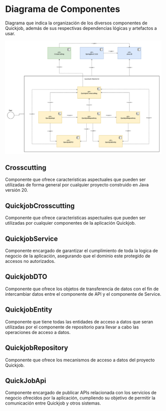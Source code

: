 # Diagrama de Componentes

Diagrama que indica la organización de los diversos componentes de Quickjob, además de sus respectivas dependencias lógicas y artefactos a usar.

![Diagrama de Componentes](https://github.com/F3liP3L/Software2-QuickJob-Documentacion/blob/main/assets/vista-desarrollo/Diagrama-De-Componentes.png)

## Crosscutting

Componente que ofrece caracteristicas aspectuales que pueden ser utilizadas de forma general por cualquier proyecto construido en Java versión 20.

## QuickjobCrosscutting

Componente que ofrece caracteristicas aspectuales que pueden ser utilizadas por cualquier componentes de la aplicación Quickjob.

## QuickjobService

Componente encargado de garantizar el cumplimiento de toda la logica de negocio de la aplicación, asegurando que el dominio este protegido de accesos no autorizados.

## QuickjobDTO

Componente que ofrece los objetos de transferencia de datos con el fin de intercambiar datos entre el componente de API y el componente de Service.

## QuickjobEntity

Componente que tiene todas las entidades de acceso a datos que seran utilizadas por el componente de repositorio para llevar a cabo las operaciones de acceso a datos.

## QuickjobRepository

Componente que ofrece los mecanismos de acceso a datos del proyecto Quickjob.

## QuickJobApi

Componente encargado de publicar APIs relacionada con los servicios de negocio ofrecidos por la aplicación, cumpliendo su objetivo de permitir la comunicación entre Quickjob y otros sistemas.

